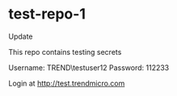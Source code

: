 # test-repo-1

Update

This repo contains testing secrets

Username: TREND\testuser12
Password: 112233

Login at http://test.trendmicro.com
